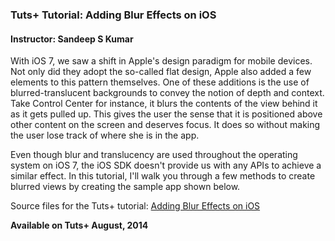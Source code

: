### Tuts+ Tutorial: Adding Blur Effects on iOS

#### Instructor: Sandeep S Kumar

With iOS 7, we saw a shift in Apple's design paradigm for mobile devices. Not only did they adopt the so-called flat design, Apple also added a few elements to this pattern themselves. One of these additions is the use of blurred-translucent backgrounds to convey the notion of depth and context. Take Control Center for instance, it blurs the contents of the view behind it as it gets pulled up. This gives the user the sense that it is positioned above other content on the screen and deserves focus. It does so without making the user lose track of where she is in the app.

Even though blur and translucency are used throughout the operating system on iOS 7, the iOS SDK doesn't provide us with any APIs to achieve a similar effect. In this tutorial, I'll walk you through a few methods to create blurred views by creating the sample app shown below.

Source files for the Tuts+ tutorial: [Adding Blur Effects on iOS](https://code.tutsplus.com/tutorials/adding-blur-effects-on-ios--cms-21488)

**Available on Tuts+ August, 2014**
